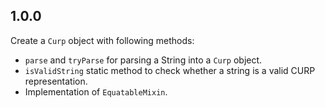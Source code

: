 ## 1.0.0

Create a `Curp` object with following methods:

- `parse` and `tryParse` for parsing a String into a `Curp` object.
- `isValidString` static method to check whether a string is a valid CURP representation.
- Implementation of `EquatableMixin`.
